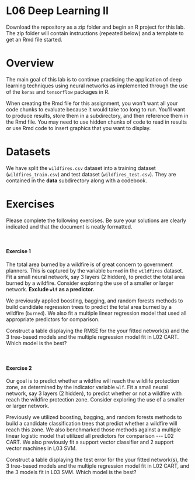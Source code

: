 # L06 Deep Learning II

Download the repository as a zip folder and begin an R project for this lab. The zip folder will contain instructions (repeated below) and a template to get an Rmd file started.

# Overview

The main goal of this lab is to continue practicing the application of deep learning techniques using neural networks as implemented through the use of the `keras` and `tensorflow` packages in R. 

When creating the Rmd file for this assignment, you won't want all your code chunks to evaluate because it would take too long to run. You'll want to produce results, store them in a subdirectory, and then reference them in the Rmd file. You may need to use hidden chunks of code to read in results or use Rmd code to insert graphics that you want to display.

# Datasets 

We have split the `wildfires.csv` dataset into a training dataset (`wildfires_train.csv`) and test dataset (`wildfires_test.csv`). They are contained in the **data** subdirectory along with a codebook.  

# Exercises

Please complete the following exercises. Be sure your solutions are clearly indicated and that the document is neatly formatted.

<br>

#### Exercise 1
The total area burned by a wildfire is of great concern to government planners. This is captured by the variable `burned` in the `wildfires` dataset. Fit a small neural network, say 3 layers (2 hidden), to predict the total area burned by a wildfire. Consider exploring the use of a smaller or larger network. **Exclude `wlf` as a predictor.**

We previously applied boosting, bagging, and random forests methods to build candidate regression trees to predict the total area burned by a wildfire (`burned`). We also fit a multiple linear regression model that used all appropriate predictors for comparison.

Construct a table displaying the RMSE for the your fitted network(s) and the 3 tree-based models and the multiple regression model fit in L02 CART. Which model is the best?

<br>

#### Exercise 2
Our goal is to predict whether a wildfire will reach the wildlife protection zone, as determined by the indicator variable `wlf`. Fit a small neural network, say 3 layers (2 hidden), to predict whether or not a wildfire with reach the wildfire protection zone. Consider exploring the use of a smaller or larger network.

Previously we utilized boosting, bagging, and random forests methods to build a candidate classification trees that predict whether a wildfire will reach this zone. We also benchmarked those methods against a multiple linear logistic model that utilized all predictors for comparison --- L02 CART. We also previously fit a support vector classifier and 2 support vector machines in L03 SVM.

Construct a table displaying the test error for the your fitted network(s), the 3 tree-based models and the multiple regression model fit in L02 CART, and the 3 models fit in L03 SVM. Which model is the best?
